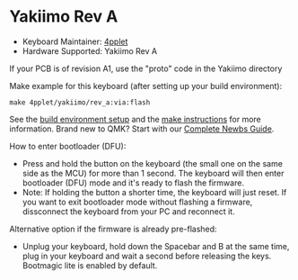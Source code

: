 # Yakiimo Rev A

* Keyboard Maintainer: [4pplet](https://github.com/4pplet)
* Hardware Supported: Yakiimo Rev A

If your PCB is of revision A1, use the "proto" code in the Yakiimo directory

Make example for this keyboard (after setting up your build environment):

    make 4pplet/yakiimo/rev_a:via:flash

See the [build environment setup](https://docs.qmk.fm/#/getting_started_build_tools) and the [make instructions](https://docs.qmk.fm/#/getting_started_make_guide) for more information. Brand new to QMK? Start with our [Complete Newbs Guide](https://docs.qmk.fm/#/newbs).

How to enter bootloader (DFU):
* Press and hold the button on the keyboard (the small one on the same side as the MCU) for more than 1 second. The keyboard will then enter bootloader (DFU) mode and it's ready to flash the firmware.
* Note: If holding the button a shorter time, the keyboard will just reset. If you want to exit bootloader mode without flashing a firmware, dissconnect the keyboard from your PC and reconnect it.

Alternative option if the firmware is already pre-flashed:
* Unplug your keyboard, hold down the Spacebar and B at the same time, plug in your keyboard and wait a second before releasing the keys. Bootmagic lite is enabled by default.
